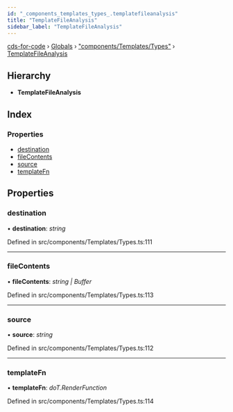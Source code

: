 ```yaml
---
id: "_components_templates_types_.templatefileanalysis"
title: "TemplateFileAnalysis"
sidebar_label: "TemplateFileAnalysis"
---
```


[cds-for-code](../index.md) › [Globals](../globals.md) › ["components/Templates/Types"](../modules/_components_templates_types_.md) › [TemplateFileAnalysis](_components_templates_types_.templatefileanalysis.md)

## Hierarchy

* **TemplateFileAnalysis**

## Index

### Properties

* [destination](_components_templates_types_.templatefileanalysis.md#destination)
* [fileContents](_components_templates_types_.templatefileanalysis.md#filecontents)
* [source](_components_templates_types_.templatefileanalysis.md#source)
* [templateFn](_components_templates_types_.templatefileanalysis.md#templatefn)

## Properties

###  destination

• **destination**: *string*

Defined in src/components/Templates/Types.ts:111

___

###  fileContents

• **fileContents**: *string | Buffer*

Defined in src/components/Templates/Types.ts:113

___

###  source

• **source**: *string*

Defined in src/components/Templates/Types.ts:112

___

###  templateFn

• **templateFn**: *doT.RenderFunction*

Defined in src/components/Templates/Types.ts:114
